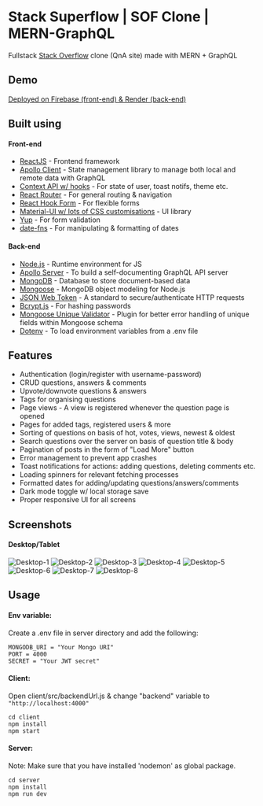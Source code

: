 # Stack Superflow | SOF Clone | MERN-GraphQL

Fullstack [Stack Overflow](https://stackoverflow.com/) clone (QnA site) made with MERN + GraphQL

## Demo

[Deployed on Firebase (front-end) & Render (back-end)](https://stack-superflow.firebase.app)

## Built using

#### Front-end

- [ReactJS](https://reactjs.org/) - Frontend framework
- [Apollo Client](https://www.apollographql.com/docs/react/) - State management library to manage both local and remote data with GraphQL
- [Context API w/ hooks](https://reactjs.org/docs/context.html) - For state of user, toast notifs, theme etc.
- [React Router](https://reactrouter.com/) - For general routing & navigation
- [React Hook Form](https://react-hook-form.com/) - For flexible forms
- [Material-UI w/ lots of CSS customisations](https://material-ui.com/) - UI library
- [Yup](https://github.com/jquense/yup) - For form validation
- [date-fns](https://date-fns.org/) - For manipulating & formatting of dates

#### Back-end

- [Node.js](https://nodejs.org/en/) - Runtime environment for JS
- [Apollo Server](https://www.apollographql.com/docs/apollo-server/) - To build a self-documenting GraphQL API server
- [MongoDB](https://www.mongodb.com/) - Database to store document-based data
- [Mongoose](https://mongoosejs.com/) - MongoDB object modeling for Node.js
- [JSON Web Token](https://jwt.io/) - A standard to secure/authenticate HTTP requests
- [Bcrypt.js](https://www.npmjs.com/package/bcryptjs) - For hashing passwords
- [Mongoose Unique Validator](https://www.npmjs.com/package/mongoose-unique-validator) - Plugin for better error handling of unique fields within Mongoose schema
- [Dotenv](https://www.npmjs.com/package/dotenv) - To load environment variables from a .env file

## Features

- Authentication (login/register with username-password)
- CRUD questions, answers & comments
- Upvote/downvote questions & answers
- Tags for organising questions
- Page views - A view is registered whenever the question page is opened
- Pages for added tags, registered users & more
- Sorting of questions on basis of hot, votes, views, newest & oldest
- Search questions over the server on basis of question title & body
- Pagination of posts in the form of "Load More" button
- Error management to prevent app crashes
- Toast notifications for actions: adding questions, deleting comments etc.
- Loading spinners for relevant fetching processes
- Formatted dates for adding/updating questions/answers/comments
- Dark mode toggle w/ local storage save
- Proper responsive UI for all screens

## Screenshots

#### Desktop/Tablet

![Desktop-1](https://github.com/ramonfrombr/mern-stack-overflow-clone/blob/main/screenshots/stacksuperflow01.png)
![Desktop-2](https://github.com/ramonfrombr/mern-stack-overflow-clone/blob/main/screenshots/stacksuperflow02.png)
![Desktop-3](https://github.com/ramonfrombr/mern-stack-overflow-clone/blob/main/screenshots/stacksuperflow03.png)
![Desktop-4](https://github.com/ramonfrombr/mern-stack-overflow-clone/blob/main/screenshots/stacksuperflow04.png)
![Desktop-5](https://github.com/ramonfrombr/mern-stack-overflow-clone/blob/main/screenshots/stacksuperflow05.png)
![Desktop-6](https://github.com/ramonfrombr/mern-stack-overflow-clone/blob/main/screenshots/stacksuperflow06.png)
![Desktop-7](https://github.com/ramonfrombr/mern-stack-overflow-clone/blob/main/screenshots/stacksuperflow07.png)
![Desktop-8](https://github.com/ramonfrombr/mern-stack-overflow-clone/blob/main/screenshots/stacksuperflow08.png)

## Usage

#### Env variable:

Create a .env file in server directory and add the following:

```
MONGODB_URI = "Your Mongo URI"
PORT = 4000
SECRET = "Your JWT secret"

```

#### Client:

Open client/src/backendUrl.js & change "backend" variable to `"http://localhost:4000"`

```
cd client
npm install
npm start
```

#### Server:

Note: Make sure that you have installed 'nodemon' as global package.

```
cd server
npm install
npm run dev
```
